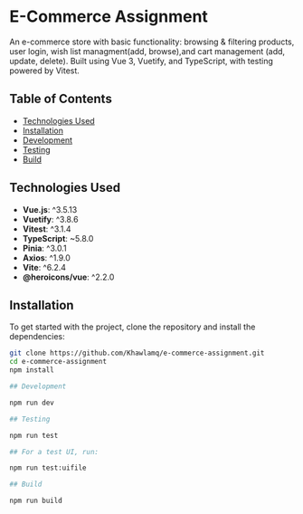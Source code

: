 # E-Commerce Assignment

An e-commerce store with basic functionality: browsing & filtering products, user login, wish list managment(add, browse),and cart management (add, update, delete).
Built using Vue 3, Vuetify, and TypeScript, with testing powered by Vitest.

## Table of Contents

- [Technologies Used](#technologies-used)
- [Installation](#installation)
- [Development](#development)
- [Testing](#testing)
- [Build](#build)

## Technologies Used

- **Vue.js**: ^3.5.13
- **Vuetify**: ^3.8.6
- **Vitest**: ^3.1.4
- **TypeScript**: ~5.8.0
- **Pinia**: ^3.0.1
- **Axios**: ^1.9.0
- **Vite**: ^6.2.4
- **@heroicons/vue**: ^2.2.0

## Installation

To get started with the project, clone the repository and install the dependencies:

```bash
git clone https://github.com/Khawlamq/e-commerce-assignment.git
cd e-commerce-assignment
npm install

## Development

npm run dev

## Testing

npm run test

## For a test UI, run:

npm run test:uifile

## Build

npm run build
```
